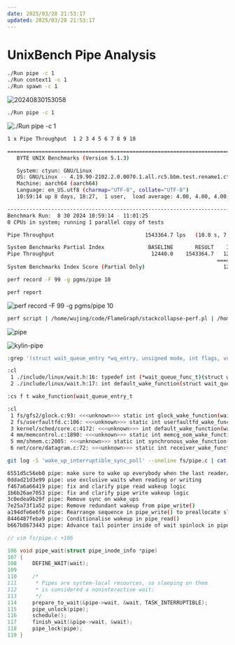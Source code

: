 ```yaml
---
date: 2025/03/28 21:53:17
updated: 2025/03/28 21:53:17
---
```


# UnixBench Pipe Analysis

```bash
./Run pipe -c 1
./Run context1 -c 1
./Run spawn -c 1
```

![20240830153058](https://cdn.jsdelivr.net/gh/realwujing/picture-bed/20240830153058.png)

```bash
./Run pipe -c 1
```

![./Run pipe -c 1](https://cdn.jsdelivr.net/gh/realwujing/picture-bed/20240830104454.png)

```bash
1 x Pipe Throughput  1 2 3 4 5 6 7 8 9 10

========================================================================
   BYTE UNIX Benchmarks (Version 5.1.3)

   System: ctyun: GNU/Linux
   OS: GNU/Linux -- 4.19.90-2102.2.0.0070.1.all.rc5.bbm.test.rename1.ctl2.aarch64 -- #1 SMP Wed Aug 21 15:57:25 CST 2024
   Machine: aarch64 (aarch64)
   Language: en_US.utf8 (charmap="UTF-8", collate="UTF-8")
   10:59:14 up 8 days, 18:27,  1 user,  load average: 4.00, 4.00, 4.00; runlevel 3

------------------------------------------------------------------------
Benchmark Run:  8 30 2024 10:59:14 - 11:01:25
0 CPUs in system; running 1 parallel copy of tests

Pipe Throughput                             1543364.7 lps   (10.0 s, 7 samples)

System Benchmarks Partial Index              BASELINE       RESULT    INDEX
Pipe Throughput                               12440.0    1543364.7   1240.6
                                                                   ========
System Benchmarks Index Score (Partial Only)                         1240.6
```

```bash
perf record -F 99 -g pgms/pipe 10
```

```bash
perf report
```

![perf record -F 99 -g pgms/pipe 10](https://cdn.jsdelivr.net/gh/realwujing/picture-bed/企业微信截图_79ad3eac-52e6-4f54-bd28-cb8fc2b0a0eb.png)

```bash
perf script | /home/wujing/code/FlameGraph/stackcollapse-perf.pl | /home/wujing/code/FlameGraph/flamegraph.pl > pipe.svg
```

![pipe](https://cdn.jsdelivr.net/gh/realwujing/picture-bed/pipe.svg)

![kylin-pipe](https://cdn.jsdelivr.net/gh/realwujing/picture-bed/kylin-pipe.svg)

```bash
:grep '(struct wait_queue_entry *wq_entry, unsigned mode, int flags, void *key)' . -inrF --include=*.h

:cl
 1 ./include/linux/wait.h:16: typedef int (*wait_queue_func_t)(struct wait_queue_entry *wq_entry, unsigned mode, int flags, void *key);
 2 ./include/linux/wait.h:17: int default_wake_function(struct wait_queue_entry *wq_entry, unsigned mode, int flags, void *key);
```

```bash
:cs f t wake_function(wait_queue_entry_t

:cl
 1 fs/gfs2/glock.c:93: <<<unknown>>> static int glock_wake_function(wait_queue_entry_t *wait, unsigned int mode,
 2 fs/userfaultfd.c:106: <<<unknown>>> static int userfaultfd_wake_function(wait_queue_entry_t *wq, unsigned mode,
 3 kernel/sched/core.c:4172: <<<unknown>>> int default_wake_function(wait_queue_entry_t *curr, unsigned mode, int wake_flags,
 4 mm/memcontrol.c:1890: <<<unknown>>> static int memcg_oom_wake_function(wait_queue_entry_t *wait,
 5 mm/shmem.c:2005: <<<unknown>>> static int synchronous_wake_function(wait_queue_entry_t *wait, unsigned mode, int sync, void *key)
 6 net/core/datagram.c:72: <<<unknown>>> static int receiver_wake_function(wait_queue_entry_t *wait, unsigned int mode, int sync,
```


```bash
git log -S 'wake_up_interruptible_sync_poll' --oneline fs/pipe.c | cat

6551d5c56eb0 pipe: make sure to wake up everybody when the last reader/writer closes
0ddad21d3e99 pipe: use exclusive waits when reading or writing
f467a6a66419 pipe: fix and clarify pipe read wakeup logic
1b6b26ae7053 pipe: fix and clarify pipe write wakeup logic
3c0edea9b29f pipe: Remove sync on wake_ups
7e25a73f1a52 pipe: Remove redundant wakeup from pipe_write()
a194dfe6e6f6 pipe: Rearrange sequence in pipe_write() to preallocate slot
8446487feba9 pipe: Conditionalise wakeup in pipe_read()
b667b8673443 pipe: Advance tail pointer inside of wait spinlock in pipe_read()
```

```c
// vim fs/pipe.c +106

106 void pipe_wait(struct pipe_inode_info *pipe)
107 {
108     DEFINE_WAIT(wait);
109
110     /*
111      * Pipes are system-local resources, so sleeping on them
112      * is considered a noninteractive wait:
113      */
114     prepare_to_wait(&pipe->wait, &wait, TASK_INTERRUPTIBLE);
115     pipe_unlock(pipe);
116     schedule();
117     finish_wait(&pipe->wait, &wait);
118     pipe_lock(pipe);
119 }
```
